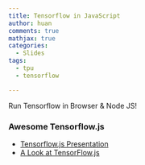 ```yaml
---
title: Tensorflow in JavaScript
author: huan
comments: true
mathjax: true
categories: 
  - Slides
tags:
  - tpu
  - tensorflow

---
```


Run Tensorflow in Browser & Node JS!

### Awesome Tensorflow.js

- [Tensorflow.js Presentation](https://thekevinscott.com/bostonjs/)
- [A Look at TensorFlow.js](https://www.slideshare.net/JamalOGarro/a-look-at-tensorflowjs)
